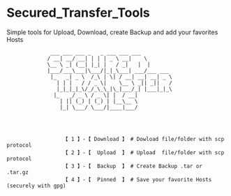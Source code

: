# Secured_Transfer_Tools
Simple tools for Upload, Download, create Backup and add your favorites Hosts


                  ___ ___ ___ _   _ ___ ___ ___                                 
                 / __| __/ __| | | | _ \ __|    \                              
                 \__ \ _| (__| |_| |   / _|   |  |                   
                 |___/___\___|\___/|_|_\___| ___/___ ___   
                  |_   _| _ \  /_\ | \| / __| __| __| _ \  
                    | | |   / / _ \|    \__ \ _|| _||   /  
                    |_|_|_|_\/_/_\_\_|\_|___/_| |___|_|_\  
                   |_   _/ _ \ / _ \| |  / __|                  
                     | || (_) | (_) | |__\__ \                  
                     |_| \___/ \___/|____|___/    
                     
                     
                     
              
                      【 1 】-【 Download 】 # Dowload file/folder with scp protocol
                      【 2 】-【  Upload  】 # Upload  file/folder with scp protocol
                      【 3 】-【  Backup  】 # Create Backup .tar or .tar.gz 
                      【 4 】-【  Pinned  】 # Save your favorite Hosts (securely with gpg)
